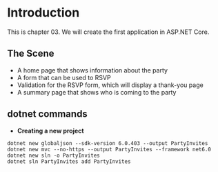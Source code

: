 # Introduction 
This is chapter 03. We will create the first application in ASP.NET Core.

## The Scene

- A home page that shows information about the party
- A form that can be used to RSVP
- Validation for the RSVP form, which will display a thank-you page
- A summary page that shows who is coming to the party

## dotnet commands

- **Creating a new project**

```
dotnet new globaljson --sdk-version 6.0.403 --output PartyInvites
dotnet new mvc --no-https --output PartyInvites --framework net6.0
dotnet new sln -o PartyInvites
dotnet sln PartyInvites add PartyInvites
```
